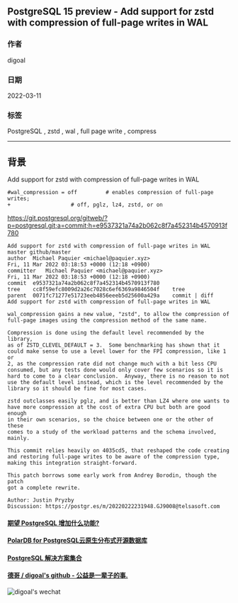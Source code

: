 ## PostgreSQL 15 preview - Add support for zstd with compression of full-page writes in WAL         
                                         
### 作者                                     
digoal                                                  
                                                   
### 日期                                              
2022-03-11                                           
                                           
### 标签                              
PostgreSQL , zstd , wal , full page write , compress                       
                                                 
----                                                   
                                              
## 背景     
Add support for zstd with compression of full-page writes in WAL  
  
```  
#wal_compression = off         # enables compression of full-page writes;  
+                   # off, pglz, lz4, zstd, or on    
```  
  
https://git.postgresql.org/gitweb/?p=postgresql.git;a=commit;h=e9537321a74a2b062c8f7a452314b4570913f780  
  
```  
Add support for zstd with compression of full-page writes in WAL master github/master  
author	Michael Paquier <michael@paquier.xyz>	  
Fri, 11 Mar 2022 03:18:53 +0000 (12:18 +0900)  
committer	Michael Paquier <michael@paquier.xyz>	  
Fri, 11 Mar 2022 03:18:53 +0000 (12:18 +0900)  
commit	e9537321a74a2b062c8f7a452314b4570913f780  
tree	cc8f59efc8009d2a26c7028c6ef6369a9846504f	tree  
parent	0071fc71277e51723eeb4856eeeb5d25600a429a	commit | diff  
Add support for zstd with compression of full-page writes in WAL  
  
wal_compression gains a new value, "zstd", to allow the compression of  
full-page images using the compression method of the same name.  
  
Compression is done using the default level recommended by the library,  
as of ZSTD_CLEVEL_DEFAULT = 3.  Some benchmarking has shown that it  
could make sense to use a level lower for the FPI compression, like 1 or  
2, as the compression rate did not change much with a bit less CPU  
consumed, but any tests done would only cover few scenarios so it is  
hard to come to a clear conclusion.  Anyway, there is no reason to not  
use the default level instead, which is the level recommended by the  
library so it should be fine for most cases.  
  
zstd outclasses easily pglz, and is better than LZ4 where one wants to  
have more compression at the cost of extra CPU but both are good enough  
in their own scenarios, so the choice between one or the other of these  
comes to a study of the workload patterns and the schema involved,  
mainly.  
  
This commit relies heavily on 4035cd5, that reshaped the code creating  
and restoring full-page writes to be aware of the compression type,  
making this integration straight-forward.  
  
This patch borrows some early work from Andrey Borodin, though the patch  
got a complete rewrite.  
  
Author: Justin Pryzby  
Discussion: https://postgr.es/m/20220222231948.GJ9008@telsasoft.com  
```  
  
  
#### [期望 PostgreSQL 增加什么功能?](https://github.com/digoal/blog/issues/76 "269ac3d1c492e938c0191101c7238216")
  
  
#### [PolarDB for PostgreSQL云原生分布式开源数据库](https://github.com/ApsaraDB/PolarDB-for-PostgreSQL "57258f76c37864c6e6d23383d05714ea")
  
  
#### [PostgreSQL 解决方案集合](https://yq.aliyun.com/topic/118 "40cff096e9ed7122c512b35d8561d9c8")
  
  
#### [德哥 / digoal's github - 公益是一辈子的事.](https://github.com/digoal/blog/blob/master/README.md "22709685feb7cab07d30f30387f0a9ae")
  
  
![digoal's wechat](../pic/digoal_weixin.jpg "f7ad92eeba24523fd47a6e1a0e691b59")
  
